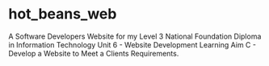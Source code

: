 # hot_beans_web
A Software Developers Website for my Level 3 National Foundation Diploma in Information Technology Unit 6 - Website Development Learning Aim C - Develop a Website to Meet a Clients Requirements.
